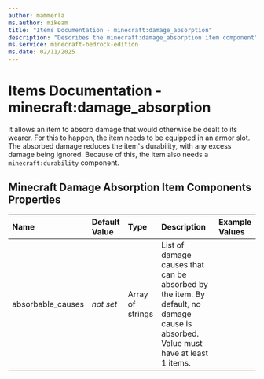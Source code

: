 ```yaml
---
author: mammerla
ms.author: mikeam
title: "Items Documentation - minecraft:damage_absorption"
description: "Describes the minecraft:damage_absorption item component"
ms.service: minecraft-bedrock-edition
ms.date: 02/11/2025 
---
```


# Items Documentation - minecraft:damage_absorption

It allows an item to absorb damage that would otherwise be dealt to its wearer. For this to happen, the item needs to be equipped in an armor slot. The absorbed damage reduces the item's durability, with any excess damage being ignored. Because of this, the item also needs a `minecraft:durability` component.


## Minecraft Damage Absorption Item Components Properties

|Name       |Default Value |Type |Description |Example Values |
|:----------|:-------------|:----|:-----------|:------------- |
| absorbable_causes | *not set* | Array of strings | List of damage causes that can be absorbed by the item. By default, no damage cause is absorbed. Value must have at least 1 items. |  | 